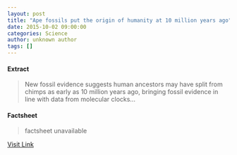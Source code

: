 ```yaml
---
layout: post
title: "Ape fossils put the origin of humanity at 10 million years ago"
date: 2015-10-02 09:00:00
categories: Science
author: unknown author
tags: []
---
```



#### Extract
>New fossil evidence suggests human ancestors may have split from chimps as early as 10 million years ago, bringing fossil evidence in line with data from molecular clocks...

#### Factsheet
>factsheet unavailable

[Visit Link](http://feeds.newscientist.com/c/749/f/10897/s/4a58471c/sc/32/l/0M0Snewscientist0N0Carticle0Cdn282740Eape0Efossils0Eput0Ethe0Eorigin0Eof0Ehumanity0Eat0E10A0Emillion0Eyears0Eago0C/story01.htm)


